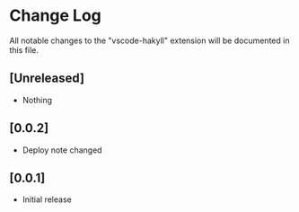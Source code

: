 # Change Log

All notable changes to the "vscode-hakyll" extension will be documented in this file.

## [Unreleased]

- Nothing

## [0.0.2]

- Deploy note changed

## [0.0.1]

- Initial release
